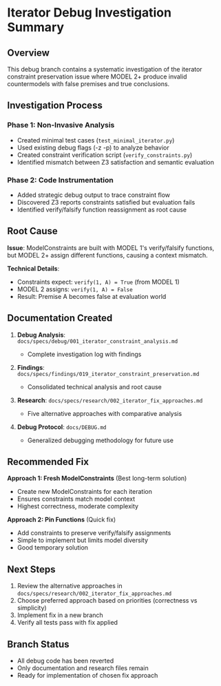 # Iterator Debug Investigation Summary

## Overview

This debug branch contains a systematic investigation of the iterator constraint preservation issue where MODEL 2+ produce invalid countermodels with false premises and true conclusions.

## Investigation Process

### Phase 1: Non-Invasive Analysis
- Created minimal test cases (`test_minimal_iterator.py`)
- Used existing debug flags (-z -p) to analyze behavior
- Created constraint verification script (`verify_constraints.py`)
- Identified mismatch between Z3 satisfaction and semantic evaluation

### Phase 2: Code Instrumentation
- Added strategic debug output to trace constraint flow
- Discovered Z3 reports constraints satisfied but evaluation fails
- Identified verify/falsify function reassignment as root cause

## Root Cause

**Issue**: ModelConstraints are built with MODEL 1's verify/falsify functions, but MODEL 2+ assign different functions, causing a context mismatch.

**Technical Details**:
- Constraints expect: `verify(1, A) = True` (from MODEL 1)
- MODEL 2 assigns: `verify(1, A) = False`
- Result: Premise A becomes false at evaluation world

## Documentation Created

1. **Debug Analysis**: `docs/specs/debug/001_iterator_constraint_analysis.md`
   - Complete investigation log with findings

2. **Findings**: `docs/specs/findings/019_iterator_constraint_preservation.md`
   - Consolidated technical analysis and root cause

3. **Research**: `docs/specs/research/002_iterator_fix_approaches.md`
   - Five alternative approaches with comparative analysis

4. **Debug Protocol**: `docs/DEBUG.md`
   - Generalized debugging methodology for future use

## Recommended Fix

**Approach 1: Fresh ModelConstraints** (Best long-term solution)
- Create new ModelConstraints for each iteration
- Ensures constraints match model context
- Highest correctness, moderate complexity

**Approach 2: Pin Functions** (Quick fix)
- Add constraints to preserve verify/falsify assignments
- Simple to implement but limits model diversity
- Good temporary solution

## Next Steps

1. Review the alternative approaches in `docs/specs/research/002_iterator_fix_approaches.md`
2. Choose preferred approach based on priorities (correctness vs simplicity)
3. Implement fix in a new branch
4. Verify all tests pass with fix applied

## Branch Status

- All debug code has been reverted
- Only documentation and research files remain
- Ready for implementation of chosen fix approach